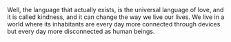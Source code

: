 Well, the language that actually exists, is the universal language of love,
and it is called kindness, and it can change the way we live our lives.
We live in a world where its inhabitants are every day more connected
through devices but every day more disconnected as human beings.